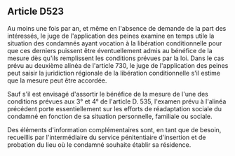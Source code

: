 Article D523
----
Au moins une fois par an, et même en l'absence de demande de la part des
intéressés, le juge de l'application des peines examine en temps utile la
situation des condamnés ayant vocation à la libération conditionnelle pour que
ces derniers puissent être éventuellement admis au bénéfice de la mesure dès
qu'ils remplissent les conditions prévues par la loi. Dans le cas prévu au
deuxième alinéa de l'article 730, le juge de l'application des peines peut
saisir la juridiction régionale de la libération conditionnelle s'il estime que
la mesure peut être accordée.

Sauf s'il est envisagé d'assortir le bénéfice de la mesure de l'une des
conditions prévues aux 3° et 4° de l'article D. 535, l'examen prévu à l'alinéa
précédent porte essentiellement sur les efforts de réadaptation sociale du
condamné en fonction de sa situation personnelle, familiale ou sociale.

Des éléments d'information complémentaires sont, en tant que de besoin,
recueillis par l'intermédiaire du service pénitentiaire d'insertion et de
probation du lieu où le condamné souhaite établir sa résidence.
